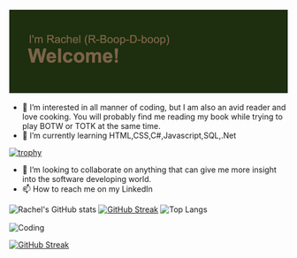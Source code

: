 ![header.png](https://github.com/R-boop-D-boop/R-boop-D-boop/blob/main/header.png?raw=true)

- 👀 I’m interested in all manner of coding, but I am also an avid reader and love cooking. You will probably find me reading my book while trying to play BOTW or TOTK at the same time.
- 🌱 I’m currently learning HTML,CSS,C#,Javascript,SQL,.Net

[![trophy](https://github-profile-trophy.vercel.app/?username=r-boop-d-boop&theme=gruvbox)](https://github.com/ryo-ma/github-profile-trophy)
  
- 💞️ I’m looking to collaborate on anything that can give me more insight into the software developing world.
- 📫 How to reach me on my LinkedIn

![Rachel's GitHub stats](https://github-readme-stats.vercel.app/api?username=r-boop-d-boop&show_icons=true&theme=merko)
[![GitHub Streak](http://github-readme-streak-stats.herokuapp.com?user=R-boop-D-boop&theme=merko)](https://git.io/streak-stats)
![Top Langs](https://github-readme-stats.vercel.app/api/top-langs/?username=r-boop-d-boop&layout=compact)

<img align="center" alt="Coding" width="80%" src="https://www.ignant.com/wp-content/uploads/2014/04/Rebecca-Mock_02.gif">

[![GitHub Streak](http://github-readme-streak-stats.herokuapp.com?user=R-boop-D-boop&theme=merko)](https://git.io/streak-stats)


<!---
R-boop-D-boop/R-boop-D-boop is a ✨ special ✨ repository because its `README.md` (this file) appears on your GitHub profile.
You can click the Preview link to take a look at your changes.
--->
